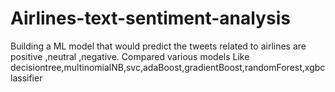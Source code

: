 # Airlines-text-sentiment-analysis
Building a ML model that would predict the tweets related to airlines are positive ,neutral ,negative. Compared various models Like decisiontree,multinomialNB,svc,adaBoost,gradientBoost,randomForest,xgbclassifier
